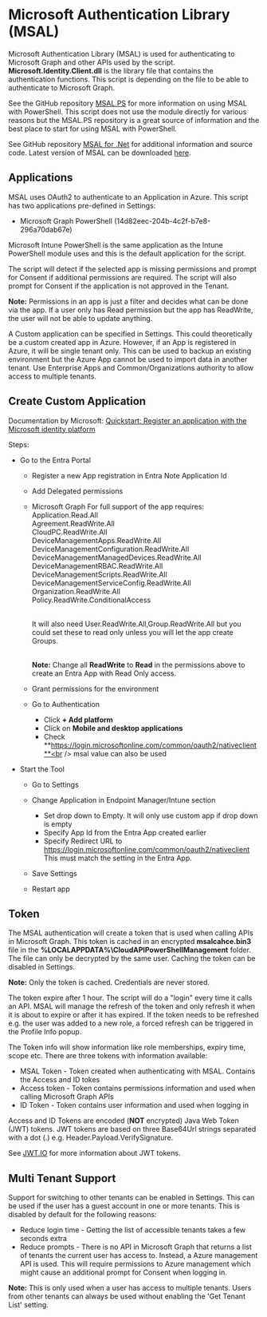 # Microsoft Authentication Library (MSAL)

Microsoft Authentication Library (MSAL) is used for authenticating to Microsoft Graph and other APIs used by the script. **Microsoft.Identity.Client.dll** is the library file that contains the authentication functions. This script is depending on the file to be able to authenticate to Microsoft Graph. 

See the GitHub repository [MSAL.PS](https://github.com/AzureAD/MSAL.PS) for more information on using MSAL with PowerShell. This script does not use the module directly for various reasons but the MSAL.PS repository is a great source of information and the best place to start for using MSAL with PowerShell. 

See GitHub repository [MSAL for .Net](https://github.com/AzureAD/microsoft-authentication-library-for-dotnet) for additional information and source code. Latest version of MSAL can be downloaded [here](https://www.nuget.org/packages/Microsoft.Identity.Client/).

## Applications 

MSAL uses OAuth2 to authenticate to an Application in Azure. This script has two applications pre-defined in Settings:

- Microsoft Graph PowerShell (14d82eec-204b-4c2f-b7e8-296a70dab67e)

Microsoft Intune PowerShell is the same application as the Intune PowerShell module uses and this is the default application for the script. 

The script will detect if the selected app is missing permissions and prompt for Consent if additional permissions are required. The script will also prompt for Consent if the application is not approved in the Tenant.

**Note:** Permissions in an app is just a filter and decides what can be done via the app. If a user only has Read permission but the app has ReadWrite, the user will not be able to update anything. 

A Custom application can be specified in Settings. This could theoretically be a custom created app in Azure. However, if an App is registered in Azure, it will be single tenant only. This can be used to backup an existing environment but the Azure App cannot be used to import data in another  tenant.  Use Enterprise Apps and Common/Organizations authority to allow access to multiple tenants.

## Create Custom Application ##

Documentation by Microsoft: [Quickstart: Register an application with the Microsoft identity platform](https://learn.microsoft.com/en-us/entra/identity-platform/quickstart-register-app)

Steps:
* Go to the Entra Portal

  * Register a new App registration in Entra
  Note Application Id

  * Add Delegated permissions

  * Microsoft Graph
    For full support of the app requires:<br />
    Application.Read.All<br />
    Agreement.ReadWrite.All<br />
    CloudPC.ReadWrite.All<br />
    DeviceManagementApps.ReadWrite.All<br />
    DeviceManagementConfiguration.ReadWrite.All<br />
    DeviceManagementManagedDevices.ReadWrite.All<br />
    DeviceManagementRBAC.ReadWrite.All<br />
    DeviceManagementScripts.ReadWrite.All<br />
    DeviceManagementServiceConfig.ReadWrite.All<br />
    Organization.ReadWrite.All<br />
    Policy.ReadWrite.ConditionalAccess<br /><br />

    It will also need User.ReadWrite.All,Group.ReadWrite.All but you could set these to read only unless you will let the app create Groups.<br /><br />

    **Note:** Change all **ReadWrite** to **Read** in the permissions above to create an Entra App with Read Only access.

  * Grant permissions for the environment

  * Go to Authentication
    * Click **+ Add platform**
    * Click on **Mobile and desktop applications**
    * Check **https://login.microsoftonline.com/common/oauth2/nativeclient**<br />
    msal value can also be used
    
* Start the Tool

  * Go to Settings

  * Change Application in Endpoint Manager/Intune section

    * Set drop down to Empty. It will only use custom app if drop down is empty
    * Specify App Id from the Entra App created earlier
    * Specify Redirect URL to https://login.microsoftonline.com/common/oauth2/nativeclient<br />
    This must match the setting in the Entra App.

  * Save Settings

  * Restart app

## Token 

The MSAL authentication will create a token that is used when calling APIs in Microsoft Graph. This token is cached in an encrypted **msalcahce.bin3** file in the **%LOCALAPPDATA%\CloudAPIPowerShellManagement** folder. The file can only be decrypted by the same user. Caching the token can be disabled in Settings.

**Note:** Only the token is cached. Credentials are never stored.

The token expire after 1 hour. The script will do a "login" every time it calls an API. MSAL will manage the refresh of the token and only refresh it when it is about to expire or after it has expired. If the token needs to be refreshed e.g. the user was added to a new role, a forced refresh can be triggered in the Profile Info popup.  

The Token info will show information like role memberships, expiry time, scope etc. There are three tokens with information available:

* MSAL Token - Token created when authenticating with MSAL. Contains the Access and ID tokes
* Access token - Token contains permissions information and used when calling Microsoft Graph APIs 
* ID Token - Token contains user information and used when logging in 

Access and ID Tokens are encoded (**NOT** encrypted) Java Web Token (JWT) tokens. JWT tokens are based on three Base64Url strings separated with a dot (.) e.g. Header.Payload.VerifySignature.

See [JWT.IO](https://jwt.io/) for more information about JWT tokens.

## Multi Tenant Support 

Support for switching to other tenants can be enabled in Settings. This can be used if the user has a guest account in one or more tenants. This is disabled by default for the following reasons:

* Reduce login time - Getting the list of accessible tenants takes a few seconds extra 
* Reduce prompts - There is no API in Microsoft Graph that returns a list of tenants the current user has access to. Instead, a Azure management API is used. This will require permissions to Azure management which might cause an additional prompt for Consent when logging in.

**Note:** This is only used when a user has access to multiple tenants. Users from other tenants can always be used without enabling the 'Get Tenant List' setting.
